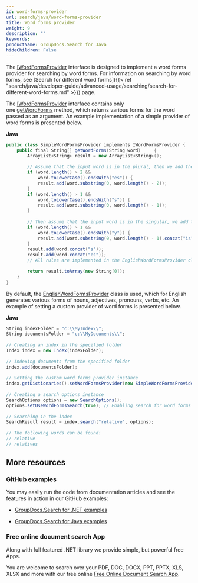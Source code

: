 ```yaml
---
id: word-forms-provider
url: search/java/word-forms-provider
title: Word forms provider
weight: 9
description: ""
keywords: 
productName: GroupDocs.Search for Java
hideChildren: False
---
```

The [IWordFormsProvider](https://apireference.groupdocs.com/search/java/com.groupdocs.search.dictionaries/IWordFormsProvider) interface is designed to implement a word forms provider for searching by word forms. For information on searching by word forms, see [Search for different word forms]({{< ref "search/java/developer-guide/advanced-usage/searching/search-for-different-word-forms.md" >}}) page.

The [IWordFormsProvider](https://apireference.groupdocs.com/search/java/com.groupdocs.search.dictionaries/IWordFormsProvider) interface contains only one [getWordForms](https://apireference.groupdocs.com/search/java/com.groupdocs.search.dictionaries/IWordFormsProvider#getWordForms(java.lang.String)) method, which returns various forms for the word passed as an argument. An example implementation of a simple provider of word forms is presented below.

**Java**

```csharp
public class SimpleWordFormsProvider implements IWordFormsProvider {
    public final String[] getWordForms(String word)     {
        ArrayList<String> result = new ArrayList<String>();
 
        // Assume that the input word is in the plural, then we add the singular
        if (word.length() > 2 &&
            word.toLowerCase().endsWith("es")) {
            result.add(word.substring(0, word.length() - 2));
        }
        if (word.length() > 1 &&
            word.toLowerCase().endsWith("s")) {
            result.add(word.substring(0, word.length() - 1));
        }
 
        // Then assume that the input word is in the singular, we add the plural
        if (word.length() > 1 &&
            word.toLowerCase().endsWith("y")) {
            result.add(word.substring(0, word.length() - 1).concat("is"));
        }
        result.add(word.concat("s"));
        result.add(word.concat("es"));
        // All rules are implemented in the EnglishWordFormsProvider class
 
        return result.toArray(new String[0]);
    }
}
```

By default, the [EnglishWordFormsProvider](https://apireference.groupdocs.com/search/java/com.groupdocs.search.dictionaries/EnglishWordFormsProvider) class is used, which for English generates various forms of nouns, adjectives, pronouns, verbs, etc. An example of setting a custom provider of word forms is presented below.

**Java**

```csharp
String indexFolder = "c:\\MyIndex\\";
String documentsFolder = "c:\\MyDocuments\\";
 
// Creating an index in the specified folder
Index index = new Index(indexFolder);
 
// Indexing documents from the specified folder
index.add(documentsFolder);
 
// Setting the custom word forms provider instance
index.getDictionaries().setWordFormsProvider(new SimpleWordFormsProvider());
 
// Creating a search options instance
SearchOptions options = new SearchOptions();
options.setUseWordFormsSearch(true); // Enabling search for word forms
 
// Searching in the index
SearchResult result = index.search("relative", options);
 
// The following words can be found:
// relative
// relatives
```

## More resources

### GitHub examples

You may easily run the code from documentation articles and see the features in action in our GitHub examples:

*   [GroupDocs.Search for .NET examples](https://github.com/groupdocs-search/GroupDocs.Search-for-.NET)
    
*   [GroupDocs.Search for Java examples](https://github.com/groupdocs-search/GroupDocs.Search-for-Java)
    

### Free online document search App

Along with full featured .NET library we provide simple, but powerful free Apps.

You are welcome to search over your PDF, DOC, DOCX, PPT, PPTX, XLS, XLSX and more with our free online [Free Online Document Search App](https://products.groupdocs.app/search).
